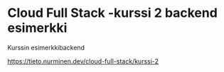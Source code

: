 # Cloud Full Stack -kurssi 2 backend esimerkki

Kurssin esimerkkibackend

https://tieto.nurminen.dev/cloud-full-stack/kurssi-2